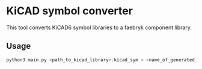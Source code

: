 # KiCAD symbol converter

This tool converts KiCAD6 symbol libraries to a faebryk component library.

## Usage

```bash
python3 main.py <path_to_kicad_library>.kicad_sym > <name_of_generated_lib>.py
```
